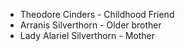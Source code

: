 - Theodore Cinders - Childhood Friend
- Arranis Silverthorn - Older brother
- Lady Alariel Silverthorn - Mother